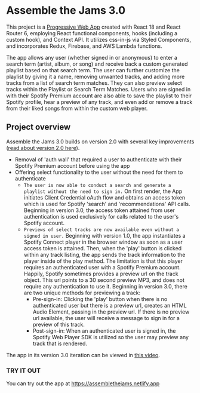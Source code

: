 # Assemble the Jams 3.0

This project is a [Progressive Web App](https://developer.mozilla.org/en-US/docs/Web/Progressive_web_apps/Introduction) created with React 18 and React Router 6, employing React functional components, hooks (including a custom hook), and Context API.  It utilizes css-in-js via Styled Components, and incorporates Redux, Firebase, and AWS Lambda functions.

The app allows any user (whether signed in or anonymous) to enter a search term (artist, album, or song) and receive back a custom generated playlist based on that search term. The user can further customize the playlist by giving it a name, removing unwanted tracks, and adding more tracks from a list of search term matches. They can also preview select tracks within the Playlist or Search Term Matches. Users who are signed in with their Spotify Premium account are also able to save the playlist to their Spotify profile, hear a preview of any track, and even add or remove a track from their liked songs from within the custom web player.

## Project overview

Assemble the Jams 3.0 builds on version 2.0 with several key improvements ([read about version 2.0 here](https://github.com/sds-smith/assemble_the_jams_2/blob/master/README.md)).  

  * Removal of 'auth wall' that required a user to authenticate with their Spotify Premium account before using the app
  * Offering select functionality to the user without the need for them to authenticate
    * `The user is now able to conduct a search and generate a playlist without the need to sign in.` On first render, the App initiates Client Credential oAuth flow and obtains an access token which is used for Spotify 'search' and 'recommendations' API calls. Beginning in version 3.0, the access token attained from user authentication is used exclusively for calls related to the user's Spotify account. 
    * `Previews of select tracks are now available even without a signed in user.` Beginning with version 1.0, the app instantiates a Spotify Connect player in the browser window as soon as a user access token is attained. Then, when the 'play' button is clicked within any track listing, the app sends the track information to the player inside of the play method. The limitation is that this player requires an authenticated user with a Spotify Premium account.  Happily, Spotify sometimes provides a preview url on the track object. This url points to a 30 second preview MP3, and does not require any authentication to use it. Beginning in version 3.0, there are two unique methods for previewing a track:
      * Pre-sign-in:   Clicking the 'play' button when there is no authenticated user but there is a preview url, creates an HTML Audio Element, passing in the preview url. If there is no preview url available, the user will receive a message to sign in for a preview of this track.
      * Post-sign-in:  When an authenticated user is signed in, the Spotify Web Player SDK is utilized so the user may preview any track that is rendered.

The app in its version 3.0 iteration can be viewed in [this video](https://youtu.be/LwBpalQgtro).

### TRY IT OUT

You can try out the app at https://assemblethejams.netlify.app


